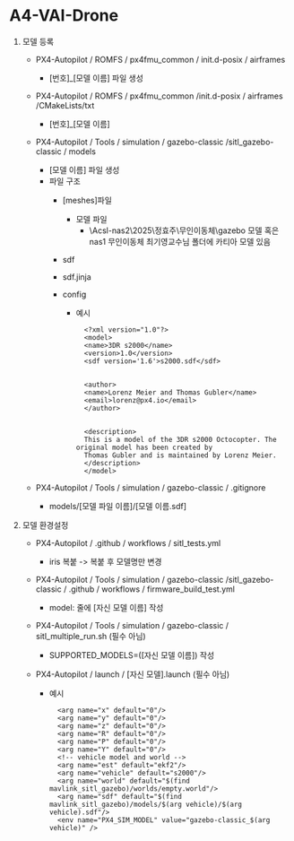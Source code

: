 # A4-VAI-Drone
1. 모델 등록
    - PX4-Autopilot / ROMFS / px4fmu_common / init.d-posix / airframes
        - [번호]_[모델 이름] 파일 생성

    - PX4-Autopilot / ROMFS / px4fmu_common /init.d-posix / airframes /CMakeLists/txt
        - [번호]_[모델 이름]

    - PX4-Autopilot / Tools / simulation / gazebo-classic /sitl_gazebo-classic / models 
        - [모델 이름] 파일 생성
        - 파일 구조
            - [meshes]파일
                - 모델 파일
                  - \\Acsl-nas2\2025\정효주\무인이동체\gazebo 모델 혹은 nas1 무인이동체 최기영교수님 폴더에 카티아 모델 있음

            - sdf
            - sdf.jinja
            - config
                - 예시
                    
                        <?xml version="1.0"?>
                        <model>
                        <name>3DR s2000</name>
                        <version>1.0</version>
                        <sdf version='1.6'>s2000.sdf</sdf>


                        <author>  
                        <name>Lorenz Meier and Thomas Gubler</name>
                        <email>lorenz@px4.io</email>
                        </author>


                        <description>
                        This is a model of the 3DR s2000 Octocopter. The original model has been created by
                        Thomas Gubler and is maintained by Lorenz Meier.
                        </description>
                        </model>
                        
    - PX4-Autopilot / Tools / simulation / gazebo-classic / .gitignore
        - models/[모델 파일 이름]/[모델 이름.sdf]

2. 모델 환경설정
    - PX4-Autopilot / .github / workflows / sitl_tests.yml
        - iris 복붙 -> 복붙 후 모델명만 변경

    - PX4-Autopilot / Tools / simulation / gazebo-classic /sitl_gazebo-classic / .github / workflows / firmware_build_test.yml
        - model: 줄에 [자신 모델 이름] 작성

    - PX4-Autopilot / Tools / simulation / gazebo-classic / sitl_multiple_run.sh (필수 아님)
        -  SUPPORTED_MODELS=([자신 모델 이름]) 작성

    - PX4-Autopilot / launch / [자신 모델].launch (필수 아님)
        - 예시
          
                <arg name="x" default="0"/>
                <arg name="y" default="0"/>
                <arg name="z" default="0"/>
                <arg name="R" default="0"/>
                <arg name="P" default="0"/>
                <arg name="Y" default="0"/>
                <!-- vehicle model and world -->
                <arg name="est" default="ekf2"/>
                <arg name="vehicle" default="s2000"/>
                <arg name="world" default="$(find mavlink_sitl_gazebo)/worlds/empty.world"/>
                <arg name="sdf" default="$(find mavlink_sitl_gazebo)/models/$(arg vehicle)/$(arg vehicle).sdf"/>
                <env name="PX4_SIM_MODEL" value="gazebo-classic_$(arg vehicle)" />

